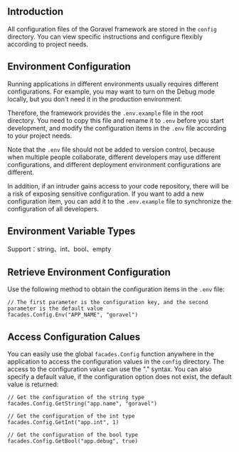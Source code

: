 ## Introduction

All configuration files of the Goravel framework are stored in the `config` directory. You can view specific instructions and configure flexibly according to project needs.

## Environment Configuration

Running applications in different environments usually requires different configurations. For example, you may want to turn on the Debug mode locally, but you don't need it in the production environment.

Therefore, the framework provides the `.env.example` file in the root directory. You need to copy this file and rename it to `.env` before you start development, and modify the configuration items in the `.env` file according to your project needs.

Note that the `.env` file should not be added to version control, because when multiple people collaborate, different developers may use different configurations, and different deployment environment configurations are different.

In addition, if an intruder gains access to your code repository, there will be a risk of exposing sensitive configuration. If you want to add a new configuration item, you can add it to the `.env.example` file to synchronize the configuration of all developers.

## Environment Variable Types

Support：string、int、bool、empty

## Retrieve Environment Configuration

Use the following method to obtain the configuration items in the `.env` file:

```
// The first parameter is the configuration key, and the second parameter is the default value
facades.Config.Env("APP_NAME", "goravel")
```

## Access Configuration Calues

You can easily use the global `facades.Config` function anywhere in the application to access the configuration values in the `config` directory. The access to the configuration value can use the "." syntax. You can also specify a default value, if the configuration option does not exist, the default value is returned:

```
// Get the configuration of the string type
facades.Config.GetString("app.name", "goravel")

// Get the configuration of the int type
facades.Config.GetInt("app.int", 1)

// Get the configuration of the bool type
facades.Config.GetBool("app.debug", true)
```
